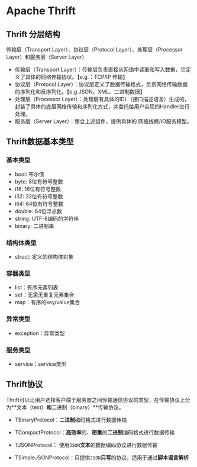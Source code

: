 # Apache Thrift

## Thrift 分层结构

传输层（Transport Layer）、协议层（Protocol Layer）、处理层（Processor Layer）和服务层（Server Layer）

- 传输层（Transport Layer）：传输层负责直接从网络中读取和写入数据，它定义了具体的网络传输协议。【e.g.：TCP/IP 传输】
- 协议层（Protocol Layer）：协议层定义了数据传输格式，负责网络传输数据的序列化和反序列化。【e.g JSON，XML、二进制数据】
- 处理层（Processor Layer）：处理层有具体的IDL（接口描述语言）生成的，封装了具体的底层网络传输和序列化方式，并委托给用户实现的Handler进行处理。
- 服务层（Server Layer）：整合上述组件，提供具体的 网络线程/IO服务模型。

## Thrift数据基本类型

### 基本类型

- bool: 布尔值
- byte: 8位有符号整数
- i16: 16位有符号整数
- i32: 32位有符号整数
- i64: 64位有符号整数
- double: 64位浮点数
- string: UTF-8编码的字符串
- binary: 二进制串

### 结构体类型

- struct: 定义的结构体对象

### 容器类型

- list：有序元素列表
- set：无需无重复元素集合
- map：有序的key/value集合

### 异常类型

- exception：异常类型

### 服务类型

- service：service类型

## Thrift协议

Thrift可以让用户选择客户端于服务器之间传输通信协议的类型，在传输协议上分为**文本（text）**和**二进制（binary）**传输协议。

- TBinaryProtocol：**二进制**编码格式进行数据传输

- TCompactProtocol：**高效率**的、**密集**的**二进制**编码格式进行数据传输

- TJSONProtocol： 使用`JSON`**文本**的数据编码协议进行数据传输

- TSimpleJSONProtocol：只提供`JSON`**只写**的协议，适用于通过**脚本语言解析**



